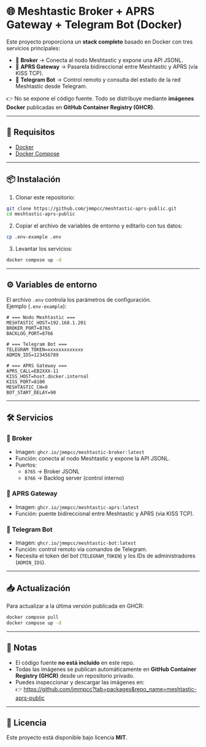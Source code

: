 # 🌐 Meshtastic Broker + APRS Gateway + Telegram Bot (Docker)

Este proyecto proporciona un **stack completo** basado en Docker con tres servicios principales:

- 🔌 **Broker** → Conecta al nodo Meshtastic y expone una API JSONL.  
- 📡 **APRS Gateway** → Pasarela bidireccional entre Meshtastic y APRS (vía KISS TCP).  
- 🤖 **Telegram Bot** → Control remoto y consulta del estado de la red Meshtastic desde Telegram.  

👉 No se expone el código fuente. Todo se distribuye mediante **imágenes Docker** publicadas en **GitHub Container Registry (GHCR)**.

---

## 🚀 Requisitos

- [Docker](https://docs.docker.com/get-docker/)  
- [Docker Compose](https://docs.docker.com/compose/install/)  

---

## 📦 Instalación

1. Clonar este repositorio:

```bash
git clone https://github.com/jmmpcc/meshtastic-aprs-public.git
cd meshtastic-aprs-public
```

2. Copiar el archivo de variables de entorno y editarlo con tus datos:

```bash
cp .env-example .env
```

3. Levantar los servicios:

```bash
docker compose up -d
```

---

## ⚙️ Variables de entorno

El archivo `.env` controla los parámetros de configuración.  
Ejemplo (`.env-example`):

```dotenv
# === Nodo Meshtastic ===
MESHTASTIC_HOST=192.168.1.201
BROKER_PORT=8765
BACKLOG_PORT=8766

# === Telegram Bot ===
TELEGRAM_TOKEN=xxxxxxxxxxxxx
ADMIN_IDS=123456789

# === APRS Gateway ===
APRS_CALL=EB2XXX-11
KISS_HOST=host.docker.internal
KISS_PORT=8100
MESHTASTIC_CH=0
BOT_START_DELAY=90
```

---

## 🛠️ Servicios

### 🔌 Broker
- Imagen: `ghcr.io/jmmpcc/meshtastic-broker:latest`  
- Función: conecta al nodo Meshtastic y expone la API JSONL.  
- Puertos:
  - `8765` → Broker JSONL
  - `8766` → Backlog server (control interno)

### 📡 APRS Gateway
- Imagen: `ghcr.io/jmmpcc/meshtastic-aprs:latest`  
- Función: puente bidireccional entre Meshtastic y APRS (vía KISS TCP).  

### 🤖 Telegram Bot
- Imagen: `ghcr.io/jmmpcc/meshtastic-bot:latest`  
- Función: control remoto vía comandos de Telegram.  
- Necesita el token del bot (`TELEGRAM_TOKEN`) y los IDs de administradores (`ADMIN_IDS`).  

---

## 📥 Actualización

Para actualizar a la última versión publicada en GHCR:

```bash
docker compose pull
docker compose up -d
```

---

## 📝 Notas

- El código fuente **no está incluido** en este repo.  
- Todas las imágenes se publican automáticamente en **GitHub Container Registry (GHCR)** desde un repositorio privado.  
- Puedes inspeccionar y descargar las imágenes en:  
  👉 https://github.com/jmmpcc?tab=packages&repo_name=meshtastic-aprs-public  

---

## 📄 Licencia

Este proyecto está disponible bajo licencia **MIT**.  
